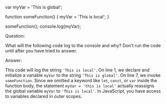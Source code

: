var myVar = 'This is global';

function someFunction() {
  myVar = 'This is local';
}

someFunction();
console.log(myVar);

Question:

What will the following code log to the console and why? Don't run the code
until after you have tried to answer.

Answer:

This code will log the string `'This is local'`. On line 1, we declare and
initialize a variable `myVar` to the string `'This is global'`. On line 7, we
invoke `someFunction`. Since we omitted a keyword like `let`, `const`, or `var`
inside the function body, the statement `myVar = 'this is local'` actually
reassigns the global variable `myVar` to `'This is local'`. In JavaScript, you
have access to variables declared in outer scopes.
